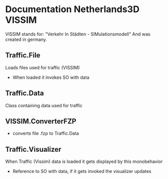 # Documentation Netherlands3D VISSIM

VISSIM stands for:
"Verkehr In Städten - SIMulationsmodell"
And was created in germany.

## Traffic.File
Loads files used for traffic (VISSIM)
- When loaded it invokes SO with data

## Traffic.Data
Class containing data used for traffic

## VISSIM.ConverterFZP
- converts file .fzp to Traffic.Data

## Traffic.Visualizer
When Traffic (Vissim) data is loaded it gets displayed by this monobehavior
- Reference to SO with data, if it gets invoked the visualizer updates